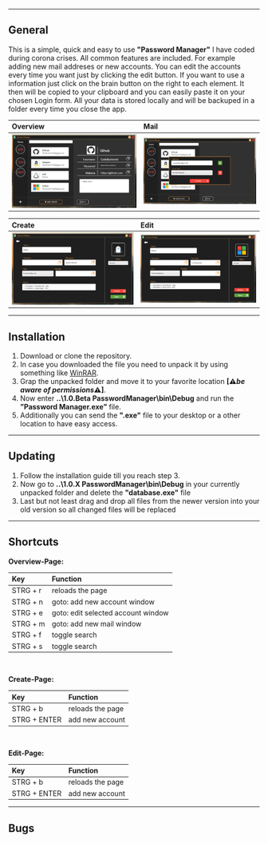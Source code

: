 
---

## General
This is a simple, quick and easy to use **"Password Manager"** I have coded during corona crises. All common features are included. For example adding new mail addreses or new accounts. You can edit the accounts every time you want just by clicking the edit button. If you want to use a information just click on the brain button on the right to each element. It then will be copied to your clipboard and you can easily paste it on your chosen Login form. All your data is stored locally and will be backuped in a folder every time you close the app.

| Overview     | Mail     |
| :------------- | :------------- |
| <img src="GitHub/OverviewScreen.PNG" Margin="10">       | <img src="GitHub/AddMail.PNG" Margin="10">     |

| Create     | Edit     |
| :------------- | :------------- |
| <img src="GitHub/CreateScreen.PNG" Margin="10">       | <img src="GitHub/EditScreen.PNG" Margin="10">     |


---

## Installation 

1. Download or clone the repository. 
2. In case you downloaded the file you need to unpack it by using something like [WinRAR](https://www.chip.de/downloads/WinRAR-64-Bit_37666786.html).
3. Grap the unpacked folder and move it to your favorite location **[⚠*be aware of permissions*⚠]**.
4. Now enter **..\1.0.Beta PasswordManager\bin\Debug** and run the **”Password Manager.exe”** file.
5. Additionally you can send the **".exe"** file to your desktop or a other location to have easy access. 

---

## Updating
1. Follow the installation guide till you reach step 3.
2. Now go to **..\1.0.X PasswordManager\bin\Debug** in your currently unpacked folder and delete the **"database.exe"** file
3. Last but not least drag and drop all files from the newer version into your old version so all changed files will be replaced
---
## Shortcuts
  
**Overview-Page:**

| Key     | Function     |
| :------------- | :------------- |
| STRG + r  | reloads the page |
| STRG + n | goto: add new account window |
| STRG + e | goto: edit selected account window|
| STRG + m | goto: add new mail window |
| STRG + f | toggle search |
| STRG + s | toggle search |

&nbsp;

**Create-Page:**

| Key     | Function     |
| :------------- | :------------- |
| STRG + b  | reloads the page |
| STRG + ENTER | add new account |

&nbsp;

**Edit-Page:**

| Key     | Function     |
| :------------- | :------------- |
| STRG + b  | reloads the page |
| STRG + ENTER | add new account |

---
## Bugs
